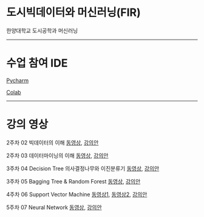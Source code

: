 # 도시빅데이터와 머신러닝(FIR)
한양대학교 도시공학과 머신러닝

***
# 수업 참여 IDE
[Pycharm](https://www.jetbrains.com/ko-kr/pycharm/download/ "pycharm link")

[Colab](https://colab.research.google.com/?hl=ko "Colab link")

***
# 강의 영상
2주차 02 빅데이터의 이해 [동영상](https://youtu.be/TnoNfaxUnpQ "동영상"), [강의안](https://github.com/kloud80/urban-data-mining/blob/master/02%20bigdata%20datamining/002%20Bigdata.pdf "강의안")

2주차 03 데이터마이닝의 이해 [동영상](https://youtu.be/eCyJZ5vJizM "동영상"), [강의안](https://github.com/kloud80/urban-data-mining/blob/master/02%20bigdata%20datamining/003%20Data%20Mining.pdf "강의안")

3주차 04 Decision Tree 의사결정나무와 이진분류기 [동영상](https://youtu.be/GzaRpXVhYuk "동영상"), [강의안](https://github.com/kloud80/urban-data-mining/blob/master/03%20Dtree%20Ensemble/006%20Decision%20Tree.pdf "강의안")

3주차 05 Bagging Tree & Random Forest [동영상](https://youtu.be/kHPoMB8A-Kk "동영상"), [강의안](https://github.com/kloud80/urban-data-mining/blob/master/03%20Dtree%20Ensemble/007%20Bagging_RF.pdf "강의안")

4주차 06 Support Vector Machine [동영상1](https://youtu.be/7Zk4BEseXqg "동영상1"), [동영상2](https://youtu.be/mwtajf5X9Rg "동영상2"), [강의안](https://github.com/kloud80/urban-data-mining/blob/master/04%20SVM/009%20SVM.pdf "강의안")

5주차 07 Neural Network [동영상](https://youtu.be/ptlyl-FBnU4 "동영상1"), [강의안](https://github.com/kloud80/urban-data-mining/blob/master/05%20Neural%20Network/010%20Neural%20Network.pdf "강의안")


